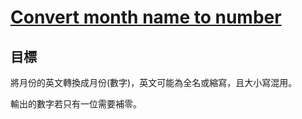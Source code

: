 # [Convert month name to number](https://www.codewars.com/kata/convert-month-name-to-number/)

## 目標

將月份的英文轉換成月份(數字)，英文可能為全名或縮寫，且大小寫混用。

輸出的數字若只有一位需要補零。
